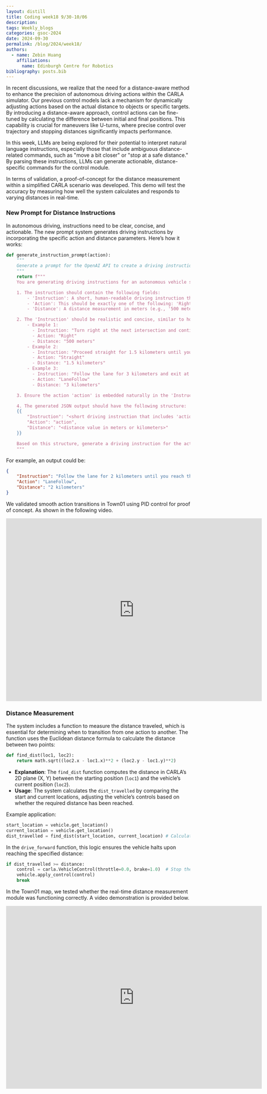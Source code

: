 ```yaml
---
layout: distill
title: Coding week18 9/30-10/06
description:
tags: Weekly_blogs
categories: gsoc-2024
date: 2024-09-30
permalink: /blog/2024/week18/
authors:
  - name: Zebin Huang
    affiliations:
      name: Edinburgh Centre for Robotics
bibliography: posts.bib
---
```


In recent discussions, we realize that the need for a distance-aware method to enhance the precision of autonomous driving actions within the CARLA simulator. Our previous control models lack a mechanism for dynamically adjusting actions based on the actual distance to objects or specific targets. By introducing a distance-aware approach, control actions can be fine-tuned by calculating the difference between initial and final positions. This capability is crucial for maneuvers like U-turns, where precise control over trajectory and stopping distances significantly impacts performance.

In this week, LLMs are being explored for their potential to interpret natural language instructions, especially those that include ambiguous distance-related commands, such as "move a bit closer" or "stop at a safe distance." By parsing these instructions, LLMs can generate actionable, distance-specific commands for the control module.

In terms of validation, a proof-of-concept for the distance measurement within a simplified CARLA scenario was developed. This demo will test the accuracy by measuring how well the system calculates and responds to varying distances in real-time.

### New Prompt for Distance Instructions

In autonomous driving, instructions need to be clear, concise, and actionable. The new prompt system generates driving instructions by incorporating the specific action and distance parameters. Here’s how it works:

```python
def generate_instruction_prompt(action):
    """
    Generate a prompt for the OpenAI API to create a driving instruction for a given action.
    """
    return f"""
    You are generating driving instructions for an autonomous vehicle system. Each instruction should have a clear structure and follow these specific guidelines:

    1. The instruction should contain the following fields:
        - 'Instruction': A short, human-readable driving instruction that includes the action 'action'. The instruction should also specify the distance or condition.
        - 'Action': This should be exactly one of the following: 'Right', 'Left', 'Straight', or 'LaneFollow'. For this instruction, it should be 'action'.
        - 'Distance': A distance measurement in meters (e.g., '500 meters') or kilometers (e.g., '1.2 kilometers'). This should reflect how far the action applies or when the next instruction should be executed.

    2. The 'Instruction' should be realistic and concise, similar to how a navigation system provides directions. Here are three detailed examples:
        - Example 1:
          - Instruction: "Turn right at the next intersection and continue for 500 meters."
          - Action: "Right"
          - Distance: "500 meters"
        - Example 2:
          - Instruction: "Proceed straight for 1.5 kilometers until you reach the gas station."
          - Action: "Straight"
          - Distance: "1.5 kilometers"
        - Example 3:
          - Instruction: "Follow the lane for 3 kilometers and exit at the next junction."
          - Action: "LaneFollow"
          - Distance: "3 kilometers"

    3. Ensure the action 'action' is embedded naturally in the 'Instruction', and that it specifies when or where the action should occur.

    4. The generated JSON output should have the following structure:
    {{
        "Instruction": "<short driving instruction that includes 'action'>",
        "Action": "action",
        "Distance": "<distance value in meters or kilometers>"
    }}

    Based on this structure, generate a driving instruction for the action 'action'.
    """

```

For example, an output could be:

```json
{
    "Instruction": "Follow the lane for 2 kilometers until you reach the gas station.",
    "Action": "LaneFollow",
    "Distance": "2 kilometers"
}
```

We validated smooth action transitions in Town01 using PID control for proof of concept. As shown in the following video.

<iframe width="700" height="500" src="https://www.youtube.com/embed/GvBChwSAYfk" title="U-turn Town 01" frameborder="0" allow="accelerometer; autoplay; clipboard-write; encrypted-media; gyroscope; picture-in-picture; web-share" referrerpolicy="strict-origin-when-cross-origin" allowfullscreen></iframe>

### Distance Measurement

The system includes a function to measure the distance traveled, which is essential for determining when to transition from one action to another. The function uses the Euclidean distance formula to calculate the distance between two points:

```python
def find_dist(loc1, loc2):
    return math.sqrt((loc2.x - loc1.x)**2 + (loc2.y - loc1.y)**2)
```

- **Explanation**: The `find_dist` function computes the distance in CARLA’s 2D plane (X, Y) between the starting position (`loc1`) and the vehicle’s current position (`loc2`).
- **Usage**: The system calculates the `dist_travelled` by comparing the start and current locations, adjusting the vehicle’s controls based on whether the required distance has been reached.

Example application:

```python
start_location = vehicle.get_location()
current_location = vehicle.get_location()
dist_travelled = find_dist(start_location, current_location) # Calculate the distance traveled
```

In the `drive_forward` function, this logic ensures the vehicle halts upon reaching the specified distance:

```python
if dist_travelled >= distance:
    control = carla.VehicleControl(throttle=0.0, brake=1.0)  # Stop the vehicle
    vehicle.apply_control(control)
    break
```

In the Town01 map, we tested whether the real-time distance measurement module was functioning correctly. A video demonstration is provided below.
<iframe width="700" height="500" src="https://www.youtube.com/embed/5Goq_FYiyeU" title="Distance Measurement 1" frameborder="0" allow="accelerometer; autoplay; clipboard-write; encrypted-media; gyroscope; picture-in-picture; web-share" referrerpolicy="strict-origin-when-cross-origin" allowfullscreen></iframe>
